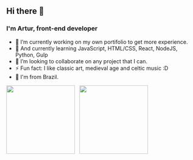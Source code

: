 ## Hi there 👋
### I'm Artur, front-end developer


- 🔭 I’m currently working on my own portifolio to get more experience.
- 🌱 And currently learning JavaScript, HTML/CSS, React, NodeJS, Python, Gulp
- 👯 I’m looking to collaborate on any project that I can.
- ⚡ Fun fact: I like classic art, medieval age and celtic music :D
- 🏡 I'm from Brazil.
<div>
<img height="180em" src="https://github-readme-stats.vercel.app/api?username=arturvas&custom_title=Artur%20Vasconcelos%20GitHub%20Stats&show_icons=true&hide=stars&theme=transparent&bg_color=2ea0431a&ring_color=39d353&border_color=2ea04366&text_color=2f81f7&icon_color=39d353&title_color=2f81f7" />
&nbsp;
<img height="180em" src="https://github-readme-stats.vercel.app/api/top-langs/?username=arturvas&show_icons=true&theme=transparent&layout=compact&bg_color=2ea0431a&border_color=2ea04366&text_color=2f81f7&icon_color=238636&title_color=2f81f7" />  
</div>

<!--
[![Anurag's GitHub stats](https://github-readme-stats.vercel.app/api?username=arturvas&custom_title=Artur%20Vasconcelos%20GitHub%20Stats&show_icons=true&hide=stars&theme=transparent&bg_color=2ea0431a&ring_color=39d353&border_color=2ea04366&text_color=e6edf3&icon_color=39d353&title_color=e6edf3)](https://github.com/anuraghazra/github-readme-stats)&nbsp;

[![Top Langs](https://github-readme-stats.vercel.app/api/top-langs/?username=arturvas&show_icons=true&theme=transparent&layout=compact&bg_color=2ea0431a&border_color=2ea04366&text_color=e6edf3&icon_color=238636&title_color=e6edf3)](https://github.com/anuraghazra/github-readme-stats)
-->
